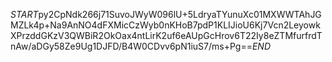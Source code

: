 $START$py2CpNdk266j71SuvoJWyW096lU+5LdryaTYunuXc01MXWWTAhJGMZLk4p+Na9AnNO4dFXMicCzWyb0nKHoB7pdP1KLIJioU6Kj7Vcn2LeyowkXPrzddGKzV3QWBiR2OkOax4ntLirK2uf6eAUpGcHrov6T22Iy8eZTMfurfrdTnAw/aDGy58Ze9Ug1DJFD/B4W0CDvv6pN1iuS7/ms+Pg==$END$